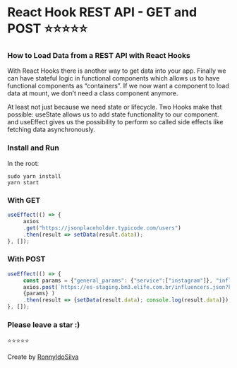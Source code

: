 # React Hook REST API - GET and POST :star::star::star::star::star:

### How to Load Data from a REST API with React Hooks

With React Hooks there is another way to get data into your app. Finally we can have stateful logic in functional components which allows us to have functional components as “containers”. If we now want a component to load data at mount, we don’t need a class component anymore. 

At least not just because we need state or lifecycle. Two Hooks make that possible: useState allows us to add state functionality to our component. and useEffect gives us the possibility to perform so called side effects like fetching data asynchronously.

### Install and Run
In the root:
```
sudo yarn install
yarn start
```
### With GET
```javascript
useEffect(() => {
     axios
     .get("https://jsonplaceholder.typicode.com/users")
     .then(result => setData(result.data));
}, []);
```
### With POST
```javascript
useEffect(() => {
     const params = {"general_params": {"service":["instagram"]}, "influencer_only_params":{"minimum_followers": 100000, "maximum_followers": 100000000}};
     axios.post(`https://es-staging.bm3.elife.com.br/influencers.json?key=zAtAmexezeqaTRaGapHEc4TaDaZESEsT`,  
     {params} )
     .then(result => {setData(result.data); console.log(result.data)});
}, []);
```

### Please leave a star :) 
:star::star::star::star::star:

Create by [RonnyldoSilva](https://github.com/RonnyldoSilva)
